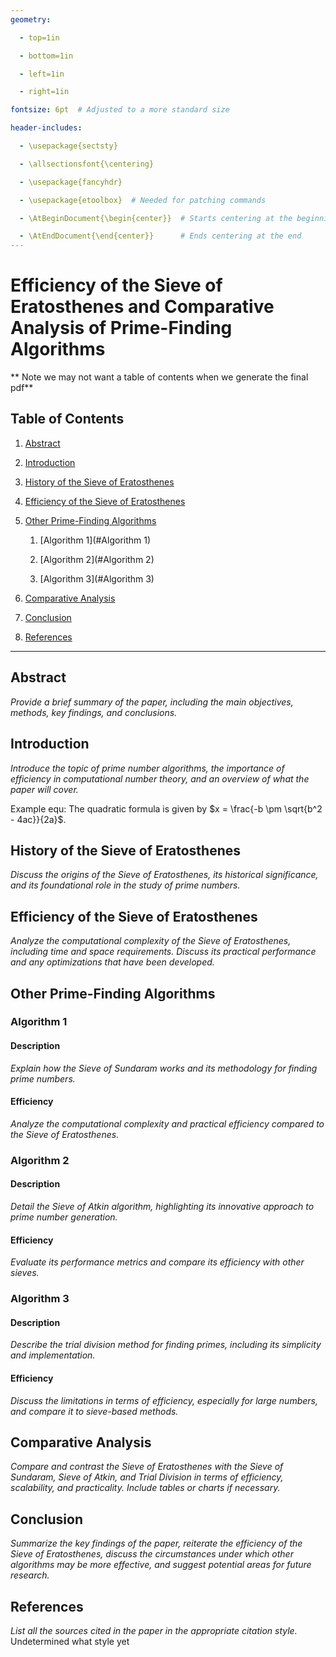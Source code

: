 ```yaml
---
geometry:

  - top=1in

  - bottom=1in

  - left=1in

  - right=1in

fontsize: 6pt  # Adjusted to a more standard size

header-includes:

  - \usepackage{sectsty}

  - \allsectionsfont{\centering}

  - \usepackage{fancyhdr}

  - \usepackage{etoolbox}  # Needed for patching commands

  - \AtBeginDocument{\begin{center}}  # Starts centering at the beginning

  - \AtEndDocument{\end{center}}      # Ends centering at the end
---
```


# Efficiency of the Sieve of Eratosthenes and Comparative Analysis of Prime-Finding Algorithms

** Note we may not want a table of contents when we generate the final pdf**

## Table of Contents

1. [Abstract](#abstract)

2. [Introduction](#introduction)

3. [History of the Sieve of Eratosthenes](#history-of-the-sieve-of-eratosthenes)

4. [Efficiency of the Sieve of Eratosthenes](#efficiency-of-the-sieve-of-eratosthenes)

5. [Other Prime-Finding Algorithms](#other-prime-finding-algorithms)

    1. [Algorithm 1](#Algorithm 1)

    2. [Algorithm 2](#Algorithm 2)

    3. [Algorithm 3](#Algorithm 3)

6. [Comparative Analysis](#comparative-analysis)

7. [Conclusion](#conclusion)

8. [References](#references)

---

## Abstract
*Provide a brief summary of the paper, including the main objectives, methods, key findings, and conclusions.*

## Introduction
*Introduce the topic of prime number algorithms, the importance of efficiency in computational number theory, and an overview of what the paper will cover.*

Example equ: The quadratic formula is given by $x = \frac{-b \pm \sqrt{b^2 - 4ac}}{2a}$.

## History of the Sieve of Eratosthenes
*Discuss the origins of the Sieve of Eratosthenes, its historical significance, and its foundational role in the study of prime numbers.*

## Efficiency of the Sieve of Eratosthenes
*Analyze the computational complexity of the Sieve of Eratosthenes, including time and space requirements. Discuss its practical performance and any optimizations that have been developed.*

## Other Prime-Finding Algorithms
### Algorithm 1
#### Description
*Explain how the Sieve of Sundaram works and its methodology for finding prime numbers.*
#### Efficiency
*Analyze the computational complexity and practical efficiency compared to the Sieve of Eratosthenes.*

### Algorithm 2
#### Description
*Detail the Sieve of Atkin algorithm, highlighting its innovative approach to prime number generation.*
#### Efficiency
*Evaluate its performance metrics and compare its efficiency with other sieves.*

### Algorithm 3
#### Description
*Describe the trial division method for finding primes, including its simplicity and implementation.*
#### Efficiency
*Discuss the limitations in terms of efficiency, especially for large numbers, and compare it to sieve-based methods.*

## Comparative Analysis
*Compare and contrast the Sieve of Eratosthenes with the Sieve of Sundaram, Sieve of Atkin, and Trial Division in terms of efficiency, scalability, and practicality. Include tables or charts if necessary.*

## Conclusion
*Summarize the key findings of the paper, reiterate the efficiency of the Sieve of Eratosthenes, discuss the circumstances under which other algorithms may be more effective, and suggest potential areas for future research.*

## References
*List all the sources cited in the paper in the appropriate citation style.* Undetermined what style yet

